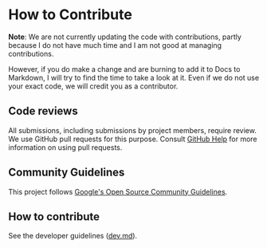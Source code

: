 # How to Contribute

**Note**: We are not currently updating the code with contributions, partly because I do not have much time and I am not good at managing contributions.

However, if you do make a change and are burning to add it to Docs to Markdown, I will try to find the time to take a look at it. Even if we do not use your exact code, we will credit you as a contributor.

## Code reviews

All submissions, including submissions by project members, require review. We
use GitHub pull requests for this purpose. Consult
[GitHub Help](https://help.github.com/articles/about-pull-requests/) for more
information on using pull requests.

## Community Guidelines

This project follows
[Google's Open Source Community Guidelines](https://opensource.google/conduct/).

## How to contribute

See the developer guidelines ([dev.md](dev.md)).
